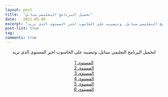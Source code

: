```yaml
---
layout: post
title:  "تحميل البرنامج التعليمي سنابل"
date:   2021-05-06
excerpt: "لتحميل البرنامج التعليمي سنابل، وتنصيبه على الحاسوب اختر المستوى الذي تريد"
post-list: true
tag:
comments: true
---
```


    
<center>
	لتحميل البرنامج التعليمي سنابل، وتنصيبه على الحاسوب اختر المستوى الذي تريد
<br><br>
<div markdown="0"><a href="#" class="btn btn-success">المستوى 1</a></div>
<div markdown="0"><a href="#" class="btn btn-danger">المستوى 2</a></div>
<div markdown="0"><a href="#" class="btn btn-info">المستوى 3</a></div>
<div markdown="0"><a href="#" class="btn btn-success">المستوى 4</a></div>
<div markdown="0"><a href="#" class="btn btn-danger">المستوى 5</a></div>
<div markdown="0"><a href="#" class="btn btn-info">المستوى 6</a></div>

</center>
     

